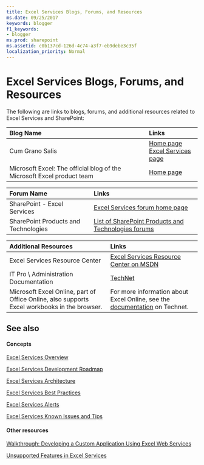 ```yaml
---
title: Excel Services Blogs, Forums, and Resources
ms.date: 09/25/2017
keywords: blogger
f1_keywords:
- blogger
ms.prod: sharepoint
ms.assetid: c0b137cd-126d-4c74-a3f7-eb9debe3c35f
localization_priority: Normal
---
```



# Excel Services Blogs, Forums, and Resources

The following are links to blogs, forums, and additional resources related to Excel Services and SharePoint:
  
    
    



|**Blog Name**|**Links**|
|:-----|:-----|
|Cum Grano Salis  <br/> | [Home page](https://blogs.msdn.com/cumgranosalis/) <br/>  [Excel Services page](https://blogs.msdn.microsoft.com/cumgranosalis/tag/excel-services/) <br/> |
|Microsoft Excel: The official blog of the Microsoft Excel product team  <br/> | [Home page](https://www.microsoft.com/microsoft-365/blog/excel) <br/>  |
   


|**Forum Name**|**Links**|
|:-----|:-----|
|SharePoint - Excel Services  <br/> | [Excel Services forum home page](/sharepoint/dev/general-development/excel-services-blogs-forums-and-resources) <br/> |
|SharePoint Products and Technologies  <br/> | [List of SharePoint Products and Technologies forums](https://social.msdn.microsoft.com/forums/category/sharepoint) <br/> |
   


|**Additional Resources**|**Links**|
|:-----|:-----|
|Excel Services Resource Center  <br/> | [Excel Services Resource Center on MSDN](https://msdn.microsoft.com/office/bb203828.aspx) <br/> |
|IT Pro \\ Administration Documentation  <br/> | [TechNet](https://technet.microsoft.com/library/ee424401%28office.14%29.aspx) <br/> |
|Microsoft Excel Online, part of Office Online, also supports Excel workbooks in the browser.  <br/> |For more information about Excel Online, see the  [documentation](https://technet.microsoft.com/library/ee855124.aspx) on Technet. <br/> |
   

## See also


#### Concepts


  
    
    
 [Excel Services Overview](excel-services-overview.md)
  
    
    
 [Excel Services Development Roadmap](excel-services-development-roadmap.md)
  
    
    
 [Excel Services Architecture](excel-services-architecture.md)
  
    
    
 [Excel Services Best Practices](excel-services-best-practices.md)
  
    
    
 [Excel Services Alerts](excel-services-alerts.md)
  
    
    
 [Excel Services Known Issues and Tips](excel-services-known-issues-and-tips.md)
#### Other resources


  
    
    
 [Walkthrough: Developing a Custom Application Using Excel Web Services](walkthrough-developing-a-custom-application-using-excel-web-services.md)
  
    
    
 [Unsupported Features in Excel Services](https://msdn.microsoft.com/library/5868e672-4786-4fed-9168-07ff538f6f5c%28Office.15%29.aspx)
